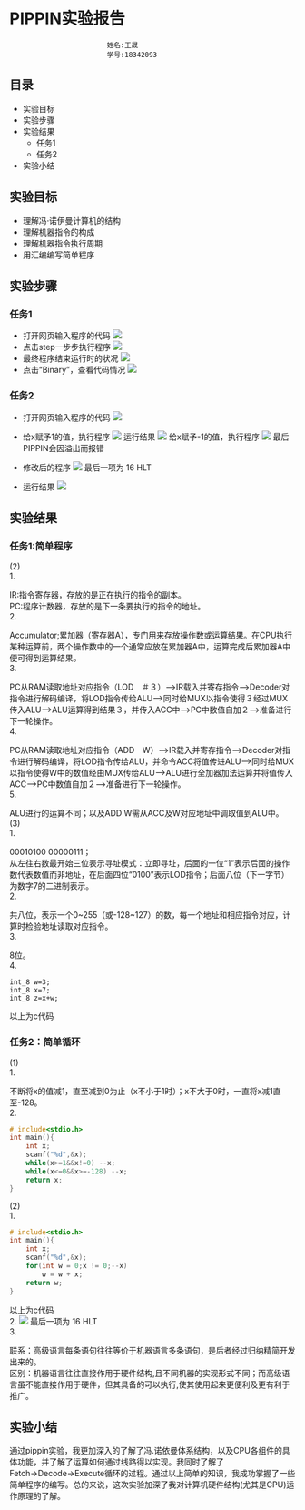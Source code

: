 #    PIPPIN实验报告           
~~~
                        姓名:王晟 
                        学号:18342093
~~~
## 目录
- 实验目标
- 实验步骤
- 实验结果
    - 任务1
    - 任务2
- 实验小结
## 实验目标
* 理解冯·诺伊曼计算机的结构
* 理解机器指令的构成
* 理解机器指令执行周期
* 用汇编编写简单程序
## 实验步骤
### 任务1


* 打开网页输入程序的代码
![](images/lab07/ex1pic1.png)
* 点击step一步步执行程序
![](images/lab07/ex1pic2.png)
* 最终程序结束运行时的状况
![](images/lab07/ex1pic3.png)
* 点击“Binary”，查看代码情况
![](images/lab07/ex1pic4.png)
### 任务2


* 打开网页输入程序的代码
![](images/lab07/ex2pic1.png)
* 给x赋予1的值，执行程序
![](images/lab07/ex2pic2.png)
运行结果
![](images/lab07/ex2pic3.png)
给x赋予-1的值，执行程序
![](images/lab07/ex2pic4.png)
最后PIPPIN会因溢出而报错
* 修改后的程序
![](images/lab07/ex2pic5.png)
最后一项为  16   HLT  

* 运行结果
![](images/lab07/ex2pic6.png)
## 实验结果
### 任务1:简单程序
(2)   
1.

IR:指令寄存器，存放的是正在执行的指令的副本。   
PC:程序计数器，存放的是下一条要执行的指令的地址。  
2.

Accumulator;累加器（寄存器A），专门用来存放操作数或运算结果。在CPU执行某种运算前，两个操作数中的一个通常应放在累加器A中，运算完成后累加器A中便可得到运算结果。  
3.

PC从RAM读取地址对应指令（LOD　＃３）-->IR载入并寄存指令-->Decoder对指令进行解码编译，将LOD指令传给ALU-->同时给MUX以指令使得３经过MUX传入ALU-->ALU运算得到结果３，并传入ACC中-->PC中数值自加２-->准备进行下一轮操作。  
4.

PC从RAM读取地址对应指令（ADD　W）-->IR载入并寄存指令-->Decoder对指令进行解码编译，将LOD指令传给ALU，并命令ACC将值传进ALU-->同时给MUX以指令使得W中的数值经由MUX传给ALU-->ALU进行全加器加法运算并将值传入ACC-->PC中数值自加２-->准备进行下一轮操作。  
5.

ALU进行的运算不同；以及ADD W需从ACC及W对应地址中调取值到ALU中。   
(3)  
1.

00010100 00000111；  
从左往右数最开始三位表示寻址模式：立即寻址，后面的一位“1”表示后面的操作数代表数值而非地址，在后面四位“0100”表示LOD指令；后面八位（下一字节）为数字7的二进制表示。  
2.

共八位，表示一个0~255（或-128~127）的数，每一个地址和相应指令对应，计算时检验地址读取对应指令。  
3.

8位。  
4.
~~~
int_8 w=3;  
int_8 x=7;  
int_8 z=x+w;
~~~
以上为c代码
### 任务2：简单循环
(1)  
1.

不断将x的值减1，直至减到0为止（x不小于1时）；x不大于0时，一直将x减1直至-128。  
2.
```c
# include<stdio.h>
int main(){
    int x;
    scanf("%d",&x);
    while(x>=1&&x!=0) --x;
    while(x<=0&&x>=-128) --x;
    return x;
}
```   

(2)  
1.
```c
# include<stdio.h>
int main(){
    int x;
    scanf("%d",&x);
    for(int w = 0;x != 0;--x)
        w = w + x;
    return w;
}
```    
以上为c代码  
2.
![](images/lab07/ex2pic5.png)
最后一项为  16   HLT   
3.

联系：高级语言每条语句往往等价于机器语言多条语句，是后者经过归纳精简开发出来的。  
区别：机器语言往往直接作用于硬件结构,且不同机器的实现形式不同；而高级语言虽不能直接作用于硬件，但其具备的可以执行,使其使用起来更便利及更有利于推广。
## 实验小结
通过pippin实验，我更加深入的了解了冯.诺依曼体系结构，以及CPU各组件的具体功能，并了解了运算如何通过线路得以实现。我同时了解了Fetch→Decode→Execute循环的过程。通过以上简单的知识，我成功掌握了一些简单程序的编写。总的来说，这次实验加深了我对计算机硬件结构(尤其是CPU)运作原理的了解。